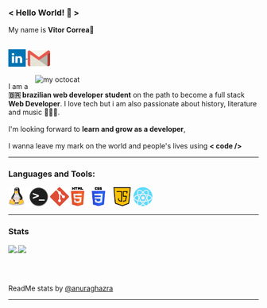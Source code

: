 
### < Hello World! 👋 > </br>

My name is **Vitor Correa**🖤 <br></br>

<p align="left">
  
<a target="_blank" href="https://www.linkedin.com/in/vitorcorrea18/">
  <img align="middle" alt="LinkedIN" width="35px" src="./images/linkedin-icon.png" />
</a>

<a target="_blank" href="mailto:vitorcorrea18@gmail.com">
  <img align="middle" alt="E-mail" width="45px" src="./images/gmail.png" /><br>
</a>
<br>

<img align="right" alt="my octocat" width="450px" src="./images/octocat.png" />
</p>

I am a **🇧🇷 brazilian web developer student** on the path to become a full stack **Web Developer**. I love tech but i am also passionate about history, literature and music 🎸🤘🏽.
</br><br>
I'm looking forward to **learn and grow as a developer**,
</br><br>
I wanna leave my mark on the world and people's lives using **< code />** <br>

---

### Languages and Tools:  

<code><img height="38" src="./images/linux.png" alt="linux"/></code>
<code><img height="38" src="./images/terminal.png" alt="terminal"></code>
<code><img height="38" src="./images/git.png" alt="git"/></code>
<code><img height="38" src="./images/html5.png" alt="html5"/></code>
<code><img height="38" src="./images/css3.png" alt="css3"/></code>
<code><img height="38" src="./images/js.png" alt="Java Script"></code>
<code><img height="38" src="./images/react.png" alt="react"></code>

---

### Stats

<a target="_blank" href="https://github.com/VitorCorrea18">
  <img align="center" height="160" src="https://github-readme-stats.vercel.app/api?username=VitorCorrea18&hide=stars,issues&theme=gruvbox&show_icons=true&count_private=true&include_all_commits=true" />
</a>

<a target="_blank" href="https://github.com/thayscosta3">
  <img align="center" height="160" src="https://github-readme-stats.vercel.app/api/top-langs/?username=VitorCorrea18&layout=compact&theme=gruvbox&hide=shell&show_icons=true" />
</a>

<br></br>

<p align="left">
  ReadMe stats by 
  <a target="_blank" href="https://github.com/anuraghazra/github-readme-stats"> @anuraghazra</a>
</p>

---
